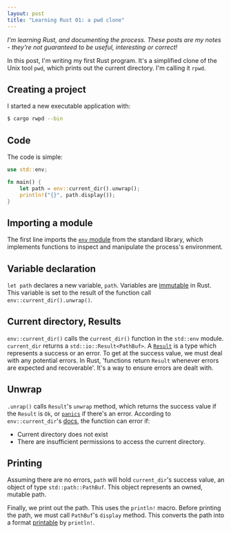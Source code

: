 ```yaml
---
layout: post
title: "Learning Rust 01: a pwd clone"
---
```


*I'm learning Rust, and documenting the process. These posts are my notes -
they're not guaranteed to be useful, interesting or correct!*

In this post, I'm writing my first Rust program. It's a simplified clone of the
Unix tool `pwd`, which prints out the current directory. I'm calling it `rpwd`.

## Creating a project

I started a new executable application with:

```sh
$ cargo rwpd --bin
```

## Code

The code is simple:

```rust
use std::env;

fn main() {
    let path = env::current_dir().unwrap();
    println!("{}", path.display());
}
```

## Importing a module

The first line imports the [`env`
module](https://doc.rust-lang.org/std/env/index.html) from the standard
library, which implements functions to inspect and manipulate the process's
environment.

## Variable declaration

`let path` declares a new variable, `path`. Variables are
[immutable](https://doc.rust-lang.org/book/second-edition/ch03-01-variables-and-mutability.html)
in Rust. This variable is set to the result of the function call
`env::current_dir().unwrap()`.

## Current directory, Results

`env::current_dir()` calls the `current_dir()` function in the `std::env`
module. `current_dir` returns a `std::io::Result<PathBuf>`. A
[`Result`](https://doc.rust-lang.org/std/result/index.html) is a type which
represents a success or an error. To get at the success value, we must deal with
any potential errors. In Rust, 'functions return `Result` whenever errors are
expected and recoverable'. It's a way to ensure errors are dealt with.

## Unwrap

`.unrap()` calls `Result`'s `unwrap` method, which returns the success value if
the `Result` is `Ok`, or
[`panics`](https://doc.rust-lang.org/std/macro.panic.html) if there's an error.
According to `env::current_dir`'s
[docs](https://doc.rust-lang.org/std/env/fn.current_dir.html#errors), the
function can error if:

- Current directory does not exist
- There are insufficient permissions to access the current directory.

## Printing

Assuming there are no errors, `path` will hold `current_dir`'s success value, an
object of type `std::path::PathBuf`. This object represents an owned, mutable
path.

Finally, we print out the path. This uses the `println!` macro. Before printing
the path, we must call `PathBuf`'s `display` method. This converts the path into
a format [printable](https://stackoverflow.com/a/24061240) by `println!`.
